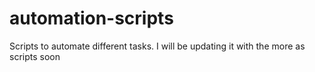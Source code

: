 # automation-scripts
Scripts to automate different tasks. I will be updating it with the more as scripts soon
